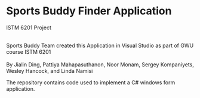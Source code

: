 Sports Buddy Finder Application
===============================

ISTM 6201 Project

<br> Sports Buddy Team created this Application in Visual Studio as part of GWU course ISTM 6201 </br>
<br> By Jialin Ding, Pattiya Mahapasuthanon, Noor Monam, Sergey Kompaniyets, Wesley Hancock, and Linda Namisi <br>

The repository contains code used to implement a C# windows form application. 
